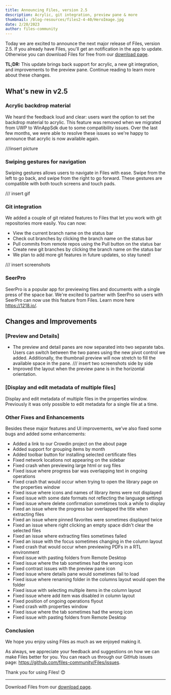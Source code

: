 ```yaml
---
title: Announcing Files, version 2.5
description: Acrylic, git integration, preview pane & more
thumbnail: /blog-resources/files2-4-40/HeroImage.jpg
date: 2/20/2023
author: files-community
---
```


Today we are excited to announce the next major release of Files, version 2.5. If you already have Files, you'll get an notification in the app to update. Otherwise you can download Files for free from our [download page](/download/).

**TL;DR:** This update brings back support for acrylic, a new git integration, and improvements to the preview pane. Continue reading to learn more about these changes.


## What's new in v2.5

### Acrylic backdrop material

We heard the feedback loud and clear: users want the option to set the backdrop material to acrylic. This feature was removed when we migrated from UWP to WinAppSdk due to some compatibility issues. Over the last few months, we were able to resolve these issues so we're happy to announce that acrylic is now available again.

///insert picture


### Swiping gestures for navigation

Swiping gestures allows users to navigate in Files with ease. Swipe from the left to go back, and swipe from the right to go forward. These gestures are compatible with both touch screens and touch pads.

/// insert gif


### Git integration

We added a couple of git related features to Files that let you work with git repositories more easily. You can now:

- View the current branch name on the status bar
- Check out branches by clicking the branch name on the status bar
- Pull commits from remote repos using the Pull button on the status bar
- Create new git branches by clicking the branch name on the status bar
- We plan to add more git features in future updates, so stay tuned!

/// insert screenshots


### SeerPro

SeerPro is a popular app for previewing files and documents with a single press of the space bar. We're excited to partner with SeerPro so users with SeerPro can now use this feature from Files. Learn more here https://1218.io/.


## Changes and Improvements

### [Preview and Details]

- The preview and detail panes are now separated into two separate tabs. Users can switch between the two panes using the new pivot control we added. Additionally, the thumbnail preview will now stretch to fill the available space in the pane.
/// insert two screenshots side by side
- Improved the layout when the preview pane is in the horizontal orientation.


### [Display and edit metadata of multiple files]

Display and edit metadata of multiple files in the properties window. Previously it was only possible to edit metadata for a single file at a time.



### Other Fixes and Enhancements

Besides these major features and UI improvements, we’ve also fixed some bugs and added some enhancements:

- Added a link to our Crowdin project on the about page
- Added support for grouping items by month
- Added toolbar button for installing selected certificate files
- Fixed network locations not appearing on the sidebar
- Fixed crash when previewing large html or svg files
- Fixed issue where progress bar was overlapping text in ongoing operations
- Fixed crash that would occur when trying to open the library page on the properties window
- Fixed issue where icons and names of library items were not displayed
- Fixed issue with some date formats not reflecting the language settings
- Fixed issue where delete confirmation sometimes took a while to display
- Fixed an issue where the progress bar overlapped the title when extracting files
- Fixed an issue where pinned favorites were sometimes displayed twice
- Fixed an issue where right clicking an empty space didn't clear the selected files
- Fixed an issue where extracting files sometimes failed
- Fixed an issue with the focus sometimes changing in the column layout
- Fixed crash that would occur when previewing PDFs in a RTL environment
- Fixed issue with pasting folders from Remote Desktop
- Fixed issue where the tab sometimes had the wrong icon
- Fixed contrast issues with the preview pane icon
- Fixed issue where details pane would sometimes fail to load
- Fixed issue where renaming folder in the columns layout would open the folder
- Fixed issue with selecting multiple items in the column layout
- Fixed issue where add item was disabled in column layout
- Fixed position of ongoing operations flyout
- Fixed crash with properties window
- Fixed issue where the tab sometimes had the wrong icon
- Fixed issue with pasting folders from Remote Desktop

### Conclusion

We hope you enjoy using Files as much as we enjoyed making it.

As always, we appreciate your feedback and suggestions on how we can make Files better for you. You can reach us through our GitHub issues page: https://github.com/files-community/Files/issues.

Thank you for using Files! 😊

---

Download Files from our [download page](/download/).

